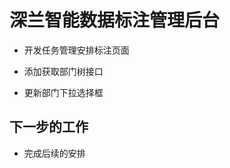 <!--
 * @Author: your name
 * @Date: 2020-11-05 18:44:04
 * @LastEditTime: 2020-11-05 18:44:53
 * @LastEditors: Please set LastEditors
 * @Description: In User Settings Edit
 * @FilePath: \simon工作汇报\20201105日报.md
-->

# 深兰智能数据标注管理后台

- 开发任务管理安排标注页面

- 添加获取部门树接口

- 更新部门下拉选择框

## 下一步的工作

- 完成后续的安排
